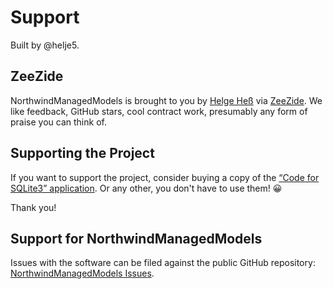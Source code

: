 # Support

Built by @helje5.

## ZeeZide

NorthwindManagedModels is brought to you by
[Helge Heß](https://github.com/helje5/) via [ZeeZide](https://zeezide.de).
We like feedback, GitHub stars, cool contract work, 
presumably any form of praise you can think of.

## Supporting the Project

If you want to support the project, consider buying a copy of the
[“Code for SQLite3” application](https://apps.apple.com/us/app/code-for-sqlite3/id1638111010).
Or any other, you don't have to use them! 😀

Thank you!

## Support for NorthwindManagedModels

Issues with the software can be filed against the public GitHub repository:
[NorthwindManagedModels Issues](https://github.com/Northwind-swift/NorthwindManagedModels/issues).
